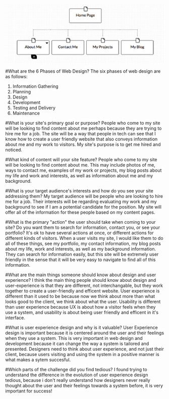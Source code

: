 ![Alt text](site-map.png "My Site Map")

#What are the 6 Phases of Web Design?
The six phases of web design are as follows:
1. Information Gathering
2. Planning
3. Design
4. Development
5. Testing and Delivery
6. Maintenance

#What is your site's primary goal or purpose?
People who come to my site will be looking to find content about me perhaps because they are trying to hire me for a job. The site will be a way that people in tech can see that I know how to create a user friendly website that also conveys information about me and my work to visitors. My site's purpose is to get me hired and noticed.

#What kind of content will your site feature?
People who come to my site will be looking to find content about me. This may include photos of me, ways to contact me, examples of my work or projects, my blog posts about my life and work and interests, as well as information about me and my background.

#What is your target audience's interests and how do you see your site addressing them?
My target audience will be people who are looking to hire me for a job. Their interests will be regarding evaluating my work and my background to see if I am a potential candidate for the position. My site will offer all of the information for these people based on my content pages.

#What is the primary "action" the user should take when coming to your site? Do you want them to search for information, contact you, or see your portfolio? It's ok to have several actions at once, or different actions for different kinds of visitors.
When a user visits my site, I would like them to do all of these things, see my portfolio, my contact information, my blog posts about my life, work and interests, as well as my background information. They can search for information easily, but this site will be extremely user friendly in the sense that it will be very easy to navigate to find all of this information.

#What are the main things someone should know about design and user experience?
I think the main thing people should know about design and user-experience is that they are different, not interchangable, but they work together to create a user-friendly and efficent website. User experience is different than it used to be because now we think about more than what looks good to the client, we think about what the user. Usability is different than user experience because UX is about how a visitor feels when they use a system, and usability is about being user friendly and efficent in it's interface.

#What is user experience design and why is it valuable?
User Experience design is important because it is centered around the user and their feelings when they use a system. This is very important in web design and development because it can change the way a system is tailored and presented. Designers need to think about user experience, and not just their client, because users visiting and using the system in a positive manner is what makes a sytem succesful.

#Which parts of the challenge did you find tedious?
I found trying to understand the difference in the evolution of user experience design tedious, because i don't really understand how designers never really thought about the user and their feelings towards a system before, it is very important for success!

